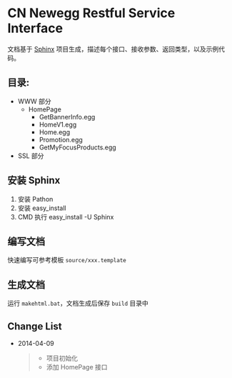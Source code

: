 CN Newegg Restful Service Interface
=======================
文档基于 [Sphinx](http://sphinx-doc.org/) 项目生成，描述每个接口、接收参数、返回类型，以及示例代码。

目录:
-----------------------

- WWW 部分
	- HomePage
		- GetBannerInfo.egg
		- HomeV1.egg
		- Home.egg
		- Promotion.egg
		- GetMyFocusProducts.egg
- SSL 部分

安装 Sphinx
-----------------------
1. 安装 Pathon
2. 安装 easy_install
3. CMD 执行 easy_install -U Sphinx

编写文档
-----------------------
快速编写可参考模板 `source/xxx.template`


生成文档
-----------------------
运行 `makehtml.bat`，文档生成后保存 `build` 目录中

Change List
-----------------------
- 2014-04-09
	> - 项目初始化
	> - 添加 HomePage 接口